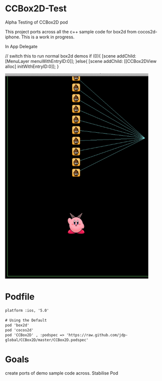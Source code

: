 CCBox2D-Test
============

Alpha Testing of CCBox2D pod


This project ports across all the c++ sample code for box2d from cocos2d-iphone.
This is a work in progress.


In App Delegate

// switch this to run normal box2d demos
	 if (0){
	     [scene addChild: [MenuLayer menuWithEntryID:0]];
	 }else{
	     [scene  addChild: [[CCBox2DView alloc] initWithEntryID:0]]; 
	 }

![Alt text](/screenshots/kirbydemo.png "Apply Force demo")


Podfile
============
	platform :ios, '5.0'

	# Using the Default
	pod 'box2d'
	pod 'cocos2d'
	pod 'CCBox2D' , :podspec => 'https://raw.github.com/jdp-global/CCBox2D/master/CCBox2D.podspec'






Goals
============
create ports of demo sample code across.
Stabilise Pod

